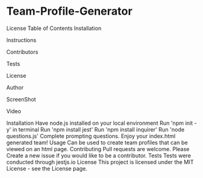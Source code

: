 # Team-Profile-Generator
License
Table of Contents
Installation

Instructions

Contributors

Tests

License

Author

ScreenShot

Video

Installation
Have node.js installed on your local environment
Run 'npm init -y' in terminal
Run 'npm install jest'
Run 'npm install inquirer'
Run 'node questions.js'
Complete prompting questions.
Enjoy your index.html generated team!
Usage
Can be used to create team profiles that can be viewed on an html page.
Contributing
Pull requests are welcome. Please Create a new issue if you would like to be a contributor.
Tests
Tests were conducted through jestjs.io
License
This project is licensed under the MIT License - see the License page.
